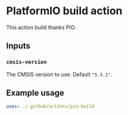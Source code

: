 # PlatformIO build action

This action build thanks PIO.

## Inputs

### `cmsis-version`

The CMSIS version to use. Default `"5.5.1"`.

## Example usage

```yaml
uses: ./.github/actions/pio-build
```